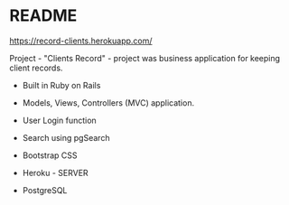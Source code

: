 # README

https://record-clients.herokuapp.com/

Project  - "Clients Record" -  project was business application for keeping client records.

* Built in Ruby on Rails

* Models, Views, Controllers (MVC) application.

* User Login function

* Search using pgSearch

* Bootstrap CSS

* Heroku - SERVER

* PostgreSQL

